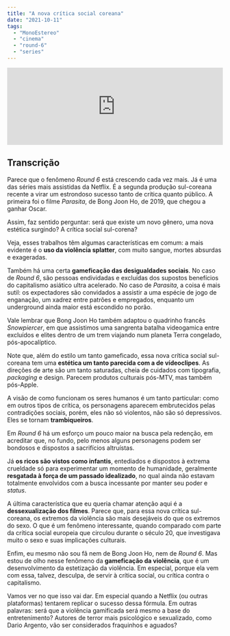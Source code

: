 ```yaml
---
title: "A nova crítica social coreana"
date: "2021-10-11"
tags: 
  - "MonoEstereo"
  - "cinema"
  - "round-6"
  - "series"
---
```


<iframe src="https://anchor.fm/monoestereo/embed/episodes/A-nova-crtica-social-coreana-e18kul7" height="180px" width="100%" frameborder="0" scrolling="no" style="width:100%;height:180px"></iframe>

## Transcrição

Parece que o fenômeno _Round 6_ está crescendo cada vez mais. Já é uma das séries mais assistidas da Netflix. É a segunda produção sul-coreana recente a virar um estrondoso sucesso tanto de crítica quanto público. A primeira foi o filme _Parasita_, de Bong Joon Ho, de 2019, que chegou a ganhar Oscar.

Assim, faz sentido perguntar: será que existe um novo gênero, uma nova estética surgindo? A crítica social sul-corena?

Veja, esses trabalhos têm algumas características em comum: a mais evidente é o **uso da violência splatter**, com muito sangue, mortes absurdas e exageradas.

Também há uma certa **gameficação das desigualdades sociais**. No caso de _Round 6_, são pessoas endividadas e excluídas dos supostos benefícios do capitalismo asiático ultra acelerado. No caso de _Parasita_, a coisa é mais sutil: os expectadores são convidados a assistir a uma espécie de jogo de enganação, um xadrez entre patrões e empregados, enquanto um underground ainda maior está escondido no porão.

Vale lembrar que Bong Joon Ho também adaptou o quadrinho francês _Snowpiercer_, em que assistimos uma sangrenta batalha videogamica entre excluídos e elites dentro de um trem viajando num planeta Terra congelado, pós-apocalíptico.

Note que, além do estilo um tanto gameficado, essa nova crítica social sul-coreana tem uma **estética um tanto parecida com a de vídeoclipes**. As direções de arte são um tanto saturadas, cheia de cuidados com tipografia, _packaging_ e design. Parecem produtos culturais pós-MTV, mas também pós-Apple.

A visão de como funcionam os seres humanos é um tanto particular: como em outros tipos de crítica, os personagens aparecem embrutecidos pelas contradições sociais, porém, eles não só violentos, não são só depressivos. Eles se tornam **trambiqueiros**.

Em _Round 6_ há um esforço um pouco maior na busca pela redenção, em acreditar que, no fundo, pelo menos alguns personagens podem ser bondosos e dispostos a sacrifícios altruístas.

Já **os ricos são vistos como infantis**, entediados e dispostos à extrema crueldade só para experimentar um momento de humanidade, geralmente **resgatada à força de um passado idealizado**, no qual ainda não estavam totalmente envolvidos com a busca incessante por manter seu poder e _status_.

A última característica que eu queria chamar atenção aqui é a **dessexualização dos filmes**. Parece que, para essa nova crítica sul-coreana, os extremos da violência são mais desejáveis do que os extremos do sexo. O que é um fenômeno interessante, quando comparado com parte da crítica social europeia que circulou durante o século 20, que investigava muito o sexo e suas implicações culturais.

Enfim, eu mesmo não sou fã nem de Bong Joon Ho, nem de _Round 6_. Mas estou de olho nesse fenômeno da **gameficação da violência**, que é um desenvolvimento da estetização da violência. Em especial, porque ela vem com essa, talvez, desculpa, de servir à crítica social, ou crítica contra o capitalismo.

Vamos ver no que isso vai dar. Em especial quando a Netflix (ou outras plataformas) tentarem replicar o sucesso dessa fórmula. Em outras palavras: será que a violência gamificada será mesmo a base do entretenimento? Autores de terror mais psicológico e sexualizado, como Dario Argento, vão ser considerados fraquinhos e aguados?
